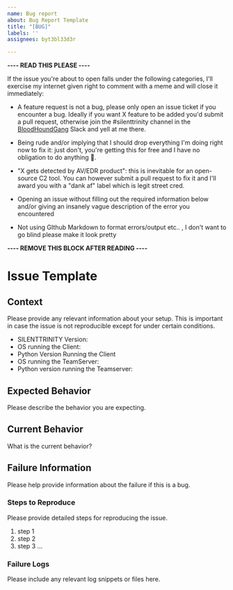 ```yaml
---
name: Bug report
about: Bug Report Template
title: "[BUG]"
labels: ''
assignees: byt3bl33d3r

---
```


**---- READ THIS PLEASE ----**

If the issue you're about to open falls under the following categories, I'll exercise my internet given right to comment with a meme and will close it immediately:

- A feature request is not a bug, please only open an issue ticket if you encounter a bug. Ideally if you want X feature to be added you'd submit a pull request, otherwise join the #silenttrinity channel in the [BloodHoundGang](https://bloodhoundgang.herokuapp.com/) Slack and yell at me there.

- Being rude and/or implying that I should drop everything I'm doing right now to fix it: just don't, you're getting this for free and I have no obligation to do anything 🖕.

- "X gets detected by AV/EDR product": this is inevitable for an open-source C2 tool. You can however submit a pull request to fix it and I'll award you with a "dank af" label which is legit street cred.

-  Opening an issue without filling out the required information below and/or giving an insanely vague description of the error you encountered

- Not using GIthub Markdown to format errors/output etc.. , I don't want to go blind please make it look pretty

**---- REMOVE THIS BLOCK AFTER READING ----**

# Issue Template

## Context

Please provide any relevant information about your setup. This is important in case the issue is not reproducible except for under certain conditions.

* SILENTTRINITY Version:
* OS running the Client:
* Python Version Running the Client
* OS running the TeamServer:
* Python version running the Teamserver:

## Expected Behavior

Please describe the behavior you are expecting.

## Current Behavior

What is the current behavior?

## Failure Information

Please help provide information about the failure if this is a bug.

### Steps to Reproduce

Please provide detailed steps for reproducing the issue.

1. step 1
2. step 2
3. step 3
   ...

### Failure Logs

Please include any relevant log snippets or files here.
